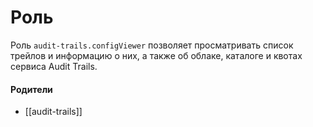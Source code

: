 # Роль

Роль `audit-trails.configViewer` позволяет просматривать список трейлов и информацию о них, а также об облаке, каталоге и квотах сервиса Audit Trails.


#### Родители

- [[audit-trails]]
